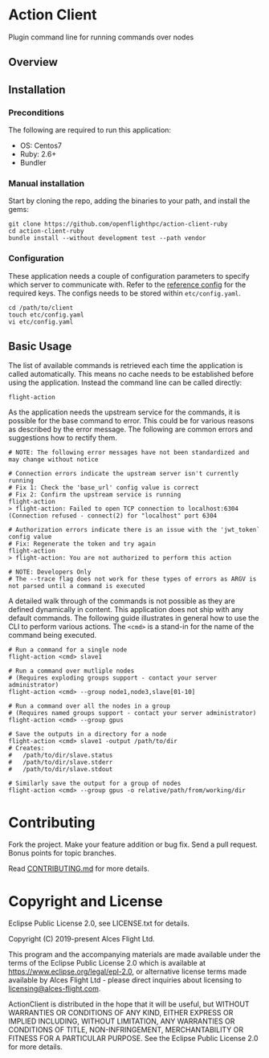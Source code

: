 # Action Client

Plugin command line for running commands over nodes

## Overview

## Installation

### Preconditions

The following are required to run this application:

* OS:     Centos7
* Ruby:   2.6+
* Bundler

### Manual installation

Start by cloning the repo, adding the binaries to your path, and install the gems:

```
git clone https://github.com/openflighthpc/action-client-ruby
cd action-client-ruby
bundle install --without development test --path vendor
```

### Configuration

These application needs a couple of configuration parameters to specify which server to communicate with. Refer to the [reference config](etc/config.yaml.reference) for the required keys. The configs needs to be stored within `etc/config.yaml`.

```
cd /path/to/client
touch etc/config.yaml
vi etc/config.yaml
```

## Basic Usage

The list of available commands is retrieved each time the application is called automatically. This means no cache needs to be established before using the application. Instead the command line can be called directly:

```
flight-action
```

As the application needs the upstream service for the commands, it is possible for the base command to error. This could be for various reasons as described by the error message. The following are common errors and suggestions how to rectify them.

```
# NOTE: The following error messages have not been standardized and may change without notice

# Connection errors indicate the upstream server isn't currently running
# Fix 1: Check the 'base_url' config value is correct
# Fix 2: Confirm the upstream service is running
flight-action
> flight-action: Failed to open TCP connection to localhost:6304 (Connection refused - connect(2) for "localhost" port 6304

# Authorization errors indicate there is an issue with the 'jwt_token` config value
# Fix: Regenerate the token and try again
flight-action
> flight-action: You are not authorized to perform this action

# NOTE: Developers Only
# The --trace flag does not work for these types of errors as ARGV is not parsed until a command is executed
```

A detailed walk through of the commands is not possible as they are defined dynamically in content. This application does not ship with any default commands. The following guide illustrates in general how to use the CLI to perform various actions. The `<cmd>` is a stand-in for the name of the command being executed.

```
# Run a command for a single node
flight-action <cmd> slave1

# Run a command over mutliple nodes
# (Requires exploding groups support - contact your server administrator)
flight-action <cmd> --group node1,node3,slave[01-10]

# Run a command over all the nodes in a group
# (Requires named groups support - contact your server administrator)
flight-action <cmd> --group gpus

# Save the outputs in a directory for a node
flight-action <cmd> slave1 -output /path/to/dir
# Creates:
#   /path/to/dir/slave.status
#   /path/to/dir/slave.stderr
#   /path/to/dir/slave.stdout

# Similarly save the output for a group of nodes
flight-action <cmd> --group gpus -o relative/path/from/working/dir
```

# Contributing

Fork the project. Make your feature addition or bug fix. Send a pull
request. Bonus points for topic branches.

Read [CONTRIBUTING.md](CONTRIBUTING.md) for more details.

# Copyright and License
Eclipse Public License 2.0, see LICENSE.txt for details.

Copyright (C) 2019-present Alces Flight Ltd.

This program and the accompanying materials are made available under the terms of the Eclipse Public License 2.0 which is available at https://www.eclipse.org/legal/epl-2.0, or alternative license terms made available by Alces Flight Ltd - please direct inquiries about licensing to licensing@alces-flight.com.

ActionClient is distributed in the hope that it will be useful, but WITHOUT WARRANTIES OR CONDITIONS OF ANY KIND, EITHER EXPRESS OR IMPLIED INCLUDING, WITHOUT LIMITATION, ANY WARRANTIES OR CONDITIONS OF TITLE, NON-INFRINGEMENT, MERCHANTABILITY OR FITNESS FOR A PARTICULAR PURPOSE. See the Eclipse Public License 2.0 for more details.

